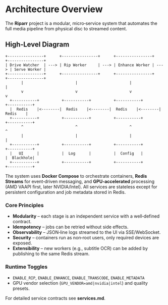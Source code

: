 # Architecture Overview

The **Riparr** project is a modular, micro‑service system that automates the full media pipeline from physical disc to streamed content.

## High‑Level Diagram

```
+----------------+      +----------------+      +----------------+      +----------------+
| Drive Watcher  | ---> | Rip Worker     | ---> | Enhance Worker | ---> | Serve Worker |
+----------------+      +----------------+      +----------------+      +----------------+
       |                       |                       |                       |
       v                       v                       v                       v
  +-----------+          +-----------+          +-----------+          +-----------+
  |  Redis    |<--------|  Redis    |<--------|  Redis    |<--------|  Redis    |
  +-----------+          +-----------+          +-----------+          +-----------+
       ^                       ^                       ^                       ^
       |                       |                       |                       |
  +-----------+          +-----------+          +-----------+          +-----------+
  |   UI      |          |  Log      |          |  Config   |          |  Blackhole|
  +-----------+          +-----------+          +-----------+          +-----------+
```

The system uses **Docker Compose** to orchestrate containers, **Redis Streams** for event‑driven messaging, and **GPU‑accelerated** processing (AMD VAAPI first, later NVIDIA/Intel). All services are stateless except for persistent configuration and job metadata stored in Redis.

### Core Principles

- **Modularity** – each stage is an independent service with a well‑defined contract.
- **Idempotency** – jobs can be retried without side effects.
- **Observability** – JSON‑line logs streamed to the UI via SSE/WebSocket.
- **Security** – containers run as non‑root users, only required devices are exposed.
- **Extensibility** – new workers (e.g., subtitle OCR) can be added by publishing to the same Redis stream.

### Runtime Toggles

- `ENABLE_RIP`, `ENABLE_ENHANCE`, `ENABLE_TRANSCODE`, `ENABLE_METADATA`
- GPU vendor selection (`GPU_VENDOR=amd|nvidia|intel`) and quality presets.

For detailed service contracts see **services.md**.